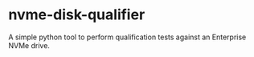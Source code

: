 # nvme-disk-qualifier
A simple python tool to perform qualification tests against an Enterprise NVMe drive.
